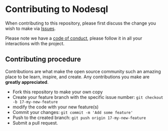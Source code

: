 # Contributing to Nodesql

When contributing to this repository, please first discuss the change you wish to make via [Issues](https://github.com/mycrazyfish/nodesql/issues).

Please note we have a [code of conduct](https://github.com/mycrazyfish/nodesql/blob/main/CODE_OF_CONDUCT.md), please follow it in all your interactions with the project.

## Contributing procedure

Contributions are what make the open source community such an amazing place to be learn, inspire, and create. Any contributions you make are **greatly appreciated**.

- Fork this repository to make your own copy
- Create your feature branch with the specific issue number: `git checkout -b 17-my-new-feature`
- modify the code with your new feature(s)
- Commit your changes: `git commit -m 'Add some feature'`
- Push to the created branch: `git push origin 17-my-new-feature`
- Submit a pull request.
